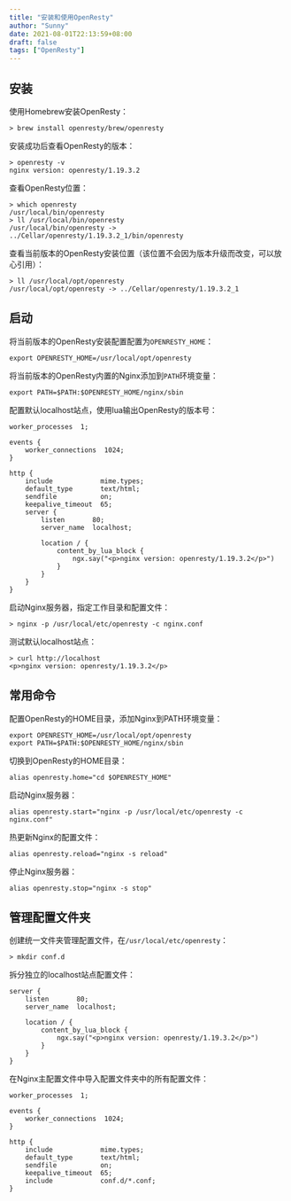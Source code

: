 ```yaml
---
title: "安装和使用OpenResty"
author: "Sunny"
date: 2021-08-01T22:13:59+08:00
draft: false
tags: ["OpenResty"]
---
```


## 安装

使用Homebrew安装OpenResty：

```
> brew install openresty/brew/openresty
```

安装成功后查看OpenResty的版本：

```
> openresty -v
nginx version: openresty/1.19.3.2
```

查看OpenResty位置：

```
> which openresty
/usr/local/bin/openresty
> ll /usr/local/bin/openresty
/usr/local/bin/openresty -> ../Cellar/openresty/1.19.3.2_1/bin/openresty
```

查看当前版本的OpenResty安装位置（该位置不会因为版本升级而改变，可以放心引用）：

```
> ll /usr/local/opt/openresty
/usr/local/opt/openresty -> ../Cellar/openresty/1.19.3.2_1
```



## 启动

将当前版本的OpenResty安装配置配置为`OPENRESTY_HOME`：

```
export OPENRESTY_HOME=/usr/local/opt/openresty
```

将当前版本的OpenResty内置的Nginx添加到`PATH`环境变量：

```
export PATH=$PATH:$OPENRESTY_HOME/nginx/sbin
```

配置默认localhost站点，使用lua输出OpenResty的版本号：

```
worker_processes  1;

events {
    worker_connections  1024;
}

http {
    include            mime.types;
    default_type       text/html;
    sendfile           on;
    keepalive_timeout  65;
    server {
        listen       80;
        server_name  localhost;

        location / {
            content_by_lua_block {
                ngx.say("<p>nginx version: openresty/1.19.3.2</p>")
            }
        }
    }
}
```

启动Nginx服务器，指定工作目录和配置文件：

```
> nginx -p /usr/local/etc/openresty -c nginx.conf
```

测试默认localhost站点：

```
> curl http://localhost
<p>nginx version: openresty/1.19.3.2</p>
```



## 常用命令

配置OpenResty的HOME目录，添加Nginx到PATH环境变量：

```
export OPENRESTY_HOME=/usr/local/opt/openresty
export PATH=$PATH:$OPENRESTY_HOME/nginx/sbin
```

切换到OpenResty的HOME目录：

```
alias openresty.home="cd $OPENRESTY_HOME"
```

启动Nginx服务器：

```
alias openresty.start="nginx -p /usr/local/etc/openresty -c nginx.conf"
```

热更新Nginx的配置文件：

```
alias openresty.reload="nginx -s reload"
```

停止Nginx服务器：

```
alias openresty.stop="nginx -s stop"
```



## 管理配置文件夹

创建统一文件夹管理配置文件，在`/usr/local/etc/openresty`：

```
> mkdir conf.d
```

拆分独立的localhost站点配置文件：

```
server {
    listen       80;
    server_name  localhost;

    location / {
        content_by_lua_block {
            ngx.say("<p>nginx version: openresty/1.19.3.2</p>")
        }
    }
}
```

在Nginx主配置文件中导入配置文件夹中的所有配置文件：

```
worker_processes  1;

events {
    worker_connections  1024;
}

http {
    include            mime.types;
    default_type       text/html;
    sendfile           on;
    keepalive_timeout  65;
    include            conf.d/*.conf;
}
```











